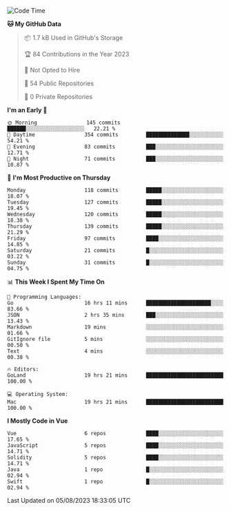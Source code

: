 <!--START_SECTION:waka-->
![Code Time](http://img.shields.io/badge/Code%20Time-792%20hrs%2035%20mins-blue)

**🐱 My GitHub Data** 

> 📦 1.7 kB Used in GitHub's Storage 
 > 
> 🏆 84 Contributions in the Year 2023
 > 
> 🚫 Not Opted to Hire
 > 
> 📜 54 Public Repositories 
 > 
> 🔑 0 Private Repositories 
 > 
**I'm an Early 🐤** 

```text
🌞 Morning                145 commits         ██████░░░░░░░░░░░░░░░░░░░   22.21 % 
🌆 Daytime                354 commits         ██████████████░░░░░░░░░░░   54.21 % 
🌃 Evening                83 commits          ███░░░░░░░░░░░░░░░░░░░░░░   12.71 % 
🌙 Night                  71 commits          ███░░░░░░░░░░░░░░░░░░░░░░   10.87 % 
```
📅 **I'm Most Productive on Thursday** 

```text
Monday                   118 commits         █████░░░░░░░░░░░░░░░░░░░░   18.07 % 
Tuesday                  127 commits         █████░░░░░░░░░░░░░░░░░░░░   19.45 % 
Wednesday                120 commits         █████░░░░░░░░░░░░░░░░░░░░   18.38 % 
Thursday                 139 commits         █████░░░░░░░░░░░░░░░░░░░░   21.29 % 
Friday                   97 commits          ████░░░░░░░░░░░░░░░░░░░░░   14.85 % 
Saturday                 21 commits          █░░░░░░░░░░░░░░░░░░░░░░░░   03.22 % 
Sunday                   31 commits          █░░░░░░░░░░░░░░░░░░░░░░░░   04.75 % 
```


📊 **This Week I Spent My Time On** 

```text
💬 Programming Languages: 
Go                       16 hrs 11 mins      █████████████████████░░░░   83.66 % 
JSON                     2 hrs 35 mins       ███░░░░░░░░░░░░░░░░░░░░░░   13.43 % 
Markdown                 19 mins             ░░░░░░░░░░░░░░░░░░░░░░░░░   01.66 % 
GitIgnore file           5 mins              ░░░░░░░░░░░░░░░░░░░░░░░░░   00.50 % 
Text                     4 mins              ░░░░░░░░░░░░░░░░░░░░░░░░░   00.38 % 

🔥 Editors: 
GoLand                   19 hrs 21 mins      █████████████████████████   100.00 % 

💻 Operating System: 
Mac                      19 hrs 21 mins      █████████████████████████   100.00 % 
```

**I Mostly Code in Vue** 

```text
Vue                      6 repos             ████░░░░░░░░░░░░░░░░░░░░░   17.65 % 
JavaScript               5 repos             ████░░░░░░░░░░░░░░░░░░░░░   14.71 % 
Solidity                 5 repos             ████░░░░░░░░░░░░░░░░░░░░░   14.71 % 
Java                     1 repo              █░░░░░░░░░░░░░░░░░░░░░░░░   02.94 % 
Swift                    1 repo              █░░░░░░░░░░░░░░░░░░░░░░░░   02.94 % 
```




 Last Updated on 05/08/2023 18:33:05 UTC
<!--END_SECTION:waka-->

